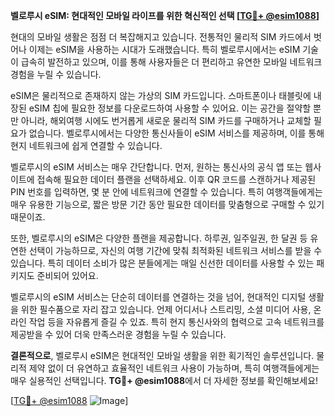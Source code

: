 **벨로루시 eSIM: 현대적인 모바일 라이프를 위한 혁신적인 선택 [[TG💪+ @esim1088](https://t.me/s/esim1088)]**

현대의 모바일 생활은 점점 더 복잡해지고 있습니다. 전통적인 물리적 SIM 카드에서 벗어나 이제는 eSIM을 사용하는 시대가 도래했습니다. 특히 벨로루시에서는 eSIM 기술이 급속히 발전하고 있으며, 이를 통해 사용자들은 더 편리하고 유연한 모바일 네트워크 경험을 누릴 수 있습니다.

eSIM은 물리적으로 존재하지 않는 가상의 SIM 카드입니다. 스마트폰이나 태블릿에 내장된 eSIM 칩에 필요한 정보를 다운로드하여 사용할 수 있어요. 이는 공간을 절약할 뿐만 아니라, 해외여행 시에도 번거롭게 새로운 물리적 SIM 카드를 구매하거나 교체할 필요가 없습니다. 벨로루시에서는 다양한 통신사들이 eSIM 서비스를 제공하며, 이를 통해 현지 네트워크에 쉽게 연결할 수 있습니다.

벨로루시의 eSIM 서비스는 매우 간단합니다. 먼저, 원하는 통신사의 공식 앱 또는 웹사이트에 접속해 필요한 데이터 플랜을 선택하세요. 이후 QR 코드를 스캔하거나 제공된 PIN 번호를 입력하면, 몇 분 안에 네트워크에 연결할 수 있습니다. 특히 여행객들에게는 매우 유용한 기능으로, 짧은 방문 기간 동안 필요한 데이터를 맞춤형으로 구매할 수 있기 때문이죠.

또한, 벨로루시의 eSIM은 다양한 플랜을 제공합니다. 하루권, 일주일권, 한 달권 등 유연한 선택이 가능하므로, 자신의 여행 기간에 맞춰 최적화된 네트워크 서비스를 받을 수 있습니다. 특히 데이터 소비가 많은 분들에게는 매일 신선한 데이터를 사용할 수 있는 패키지도 준비되어 있어요.

벨로루시의 eSIM 서비스는 단순히 데이터를 연결하는 것을 넘어, 현대적인 디지털 생활을 위한 필수품으로 자리 잡고 있습니다. 언제 어디서나 스트리밍, 소셜 미디어 사용, 온라인 작업 등을 자유롭게 즐길 수 있죠. 특히 현지 통신사와의 협력으로 고속 네트워크를 제공받을 수 있어 더욱 만족스러운 경험을 누릴 수 있습니다.

**결론적으로**, 벨로루시 eSIM은 현대적인 모바일 생활을 위한 획기적인 솔루션입니다. 물리적 제약 없이 더 유연하고 효율적인 네트워크 사용이 가능하며, 특히 여행객들에게는 매우 실용적인 선택입니다. **TG💪+ @esim1088**에서 더 자세한 정보를 확인해보세요!

[[TG💪+ @esim1088](https://t.me/s/esim1088) ![Image](https://i.postimg.cc/Y0z9fWf4/image.png)]